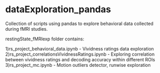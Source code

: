 # dataExploration_pandas

Collection of scripts using pandas to explore behavioral data collected during fMRI studies.

restingState_fMRIexp folder contains:

1)rs_project_behavioral_data.ipynb - Vividness ratings data exploration
2)rs_project_correlationsVividnessRatings.ipynb - Exploring correlation between vividness ratings and decoding accuracy within different ROIs
3)rs_project_mc.ipynb - Motion outliers detector, runwise exploration
